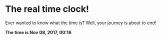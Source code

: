 # The real time clock!

Ever wanted to know what the time is? Well, your journey is about to end!

**The time is Nov 08, 2017, 00:16**